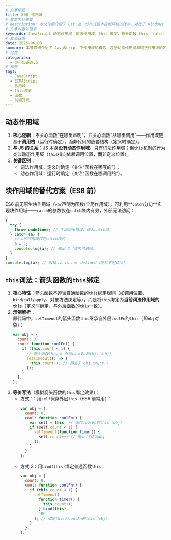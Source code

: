 ```yaml
---
# 文章标题
title: 附录 作用域
# 文章内容摘要
# description: 本文详细介绍了 Git 这一分布式版本控制系统的优点，对比了 Windows 与 macOS/Linux 系统下的常用命令，讲解了 vim 操作模式及常用命令，还阐述了 Git 的基本配置、特定项目配置和命令缩写设置等内容。
# 文章内容关键字
keywords: JavaScript 动态作用域，词法作用域，this 绑定，箭头函数 this, catch 块作用域
# 发表日期
date: 2025-06-03
summary: 本节详细介绍了 JavaScript 中作用域的概念，包括动态作用域和词法作用域的区别，以及块作用域的替代方案。此外，还介绍了箭头函数的`this`绑定特性，以及如何用`catch`分句实现块作用域。
# 分类
categories:
  - 你不知道的JS
# 标签
tags:
  - JavaScript
  - ECMAScript
  - 作用域
  - this绑定
  - 函数
  - 前端开发
---
```


## 动态作用域

1. **核心逻辑**：不关心函数“在哪里声明”，只关心函数“从哪里调用”——作用域链基于**调用栈**（运行时确定），而非代码的嵌套结构（定义时确定）。
2. **与 JS 的关系**：JS 本身**没有动态作用域**，只有词法作用域；但`this`机制的行为类似动态作用域（`this`指向依赖调用位置，而非定义位置）。
3. **关键区别**：
   - 词法作用域：定义时确定（关注“函数在哪写的”）；
   - 动态作用域：运行时确定（关注“函数在哪调用的”）。

## 块作用域的替代方案（ES6 前）

ES6 前无原生块作用域（`var`声明为函数/全局作用域），可利用**`catch`分句**实现块作用域——`catch`的参数仅在`catch`块内有效，外部无法访问：

```js
{
  try {
    throw undefined; // 主动抛出错误，进入catch块
  } catch (a) {
    // a的作用域仅在catch块内
    a = 2;
    console.log(a); // 输出 2（块内可访问）
  }
}
console.log(a); // 报错：a is not defined（块外不可访问）
```

## `this`词法：箭头函数的`this`绑定

1. **核心特性**：箭头函数不遵循普通函数的`this`绑定规则（如调用位置、`bind`/`call`/`apply`、对象方法绑定等），而是将`this`绑定为**当前词法作用域的`this`**（定义时确定，与外层函数的`this`一致）。
2. **示例解析**：  
   原代码中，`setTimeout`的箭头函数`this`继承自外层`coolFn`的`this`（即`obj`对象）：
   ```js
   var obj = {
     count: 0,
     cool: function coolFn() {
       if (this.count < 1) {
         // 箭头函数this = 外层coolFn的this（obj）
         setTimeout(() => {
           this.count++; // 相当于 obj.count++
         });
       }
     },
   };
   ```
3. **等价写法**（模拟箭头函数的`this`绑定效果）：
   - 方式 1：用`self`保存外层`this`（ES6 前常用）：
     ```js
     var obj = {
       count: 0,
       cool: function coolFn() {
         var self = this; // 保存coolFn的this（obj）
         if (self.count < 1) {
           setTimeout(function timer() {
             self.count++; // 用self访问obj
           });
         }
       },
     };
     ```
   - 方式 2：用`bind(this)`绑定普通函数`this`：
     ```js
     var obj = {
       count: 0,
       cool: function coolFn() {
         if (this.count < 1) {
           setTimeout(
             function timer() {
               this.count++;
             }.bind(this),
             100
           ); // 绑定this为coolFn的this（obj）
         }
       },
     };
     ```
